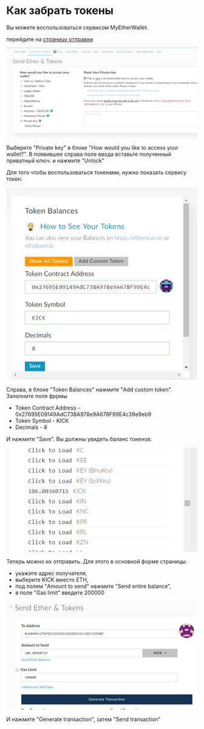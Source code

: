 # Как забрать токены

Вы можете воспользоваться сервисом MyEtherWallet.

перейдите на [страницу отправки](https://www.myetherwallet.com/#send-transaction)

![Unlock wallet](https://github.com/belukov/instr/blob/master/images/mew_unlock.png)

Выберите "Private key" в блоке "How would you like to access your wallet?". В появившее справа поле ввода вставьте полученный приватный ключ. и нажмите "Unlock"

Для того чтобы воспользоваться токенами, нужно показать сервису токен:

![Add token](https://github.com/belukov/instr/blob/master/images/mew_add_token.png)

Справа, в блоке "Token Balances" нажмите "Add custom token". Заполните поля фррмы

* Token Contract Address - 0x27695E09149AdC738A978e9A678F99E4c39e9eb9
* Token Symbol - KICK
* Decimals - 8

И нажмите "Save". Вы должны увидеть баланс токенов: 

![Token balance](https://github.com/belukov/instr/blob/master/images/mew_token_balance.png)

Теперь можно их отправить. Для этого в основной форме страницы:
* укажите адрес получателя, 
* выберите KICK вместо ETH,
* под полем "Amount to send" нажмите "Send entire balance",
* в поле "Gas limit" введите 200000


![Transaction params](https://github.com/belukov/instr/blob/master/images/mew_transaction_params.png)

И нажмите "Generate transaction", затем "Send transaction"


